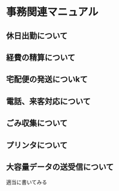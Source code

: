 # 事務関連マニュアル
## 休日出勤について
## 経費の精算について
## 宅配便の発送についkて
## 電話、来客対応について
## ごみ収集について
## プリンタについて
## 大容量データの送受信について

適当に書いてみる